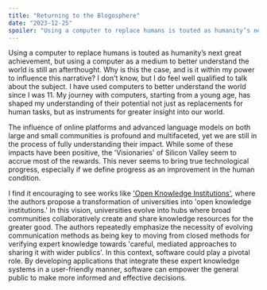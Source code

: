 ```yaml
---
title: "Returning to the Blogosphere"
date: "2023-12-25"
spoiler: "Using a computer to replace humans is touted as humanity’s next great achievement, but using a computer as a medium to better understand the world is still an afterthought."
---
```


Using a computer to replace humans is touted as humanity’s next great achievement, but using a computer as a medium to better understand the world is still an afterthought. Why is this the case, and is it within my power to influence this narrative? I don't know, but I do feel well qualified to talk about the subject. I have used computers to better understand the world since I was 11. My journey with computers, starting from a young age, has shaped my understanding of their potential not just as replacements for human tasks, but as instruments for greater insight into our world.

The influence of online platforms and advanced language models on both large and small communities is profound and multifaceted, yet we are still in the process of fully understanding their impact. While some of these impacts have been positive, the 'Visionaries' of Silicon Valley seem to accrue most of the rewards. This never seems to bring true technological progress, especially if we define progress as an improvement in the human condition.

I find it encouraging to see works like ['Open Knowledge Institutions'](https://mitpress.mit.edu/9780262365161/open-knowledge-institutions/), where the authors propose a transformation of universities into 'open knowledge institutions.' In this vision, universities evolve into hubs where broad communities collaboratively create and share knowledge resources for the greater good. The authors repeatedly emphasize the necessity of evolving communication methods as being key to moving from closed methods for verifying expert knowledge towards 'careful, mediated approaches to sharing it with wider publics'. In this context, software could play a pivotal role. By developing applications that integrate these expert knowledge systems in a user-friendly manner, software can empower the general public to make more informed and effective decisions.

